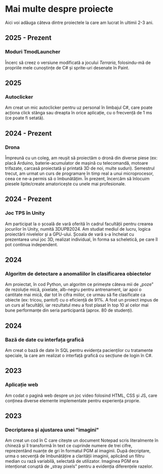# Mai multe despre proiecte

Aici voi adăuga câteva dintre proiectele la care am lucrat în ultimii 2-3 ani.

## 2025 - Prezent

### Moduri TmodLauncher
Încerc să creez o versiune modificată a jocului *Terraria*, folosindu-mă de propriile mele cunoștințe de C# și sprite-uri desenate în Paint.

## 2025

### Autoclicker
Am creat un mic autoclicker pentru uz personal în limbajul C#, care poate acționa click stânga sau dreapta în orice aplicație, cu o frecvență de 1 ms (ce poate fi setată).

## 2024 - Prezent

### Drona
Împreună cu un coleg, am reușit să proiectăm o dronă din diverse piese (ex: placă Arduino, baterie-acumulator de mașină cu telecomandă, motoare trifazate, carcasă proiectată și printată 3D de noi, multe suduri). Semestrul trecut, am urmat un curs de programare în timp real a unui microprocesor, ceea ce ne-a permis să o îmbunătățim. În prezent, încercăm să înlocuim piesele lipite/create amatoricește cu unele mai profesionale.

## 2024 - Prezent

### Joc TPS în Unity
Am participat la o școală de vară oferită în cadrul facultății pentru crearea jocurilor în Unity, numită 3DUPB2024. Am studiat mediul de lucru, logica proiectării nivelelor și a GPU-ului. Școala de vară s-a încheiat cu prezentarea unui joc 3D, realizat individual, în forma sa scheletică, pe care îl pot continua independent.

## 2024

### Algoritm de detectare a anomaliilor în clasificarea obiectelor
Am proiectat, în cod Python, un algoritm ce primește câteva mii de „poze” de rezoluție mică, pixelate, alb-negru pentru antrenament, iar apoi o cantitate mai mică, dar tot în cifra miilor, ce urmau să fie clasificate ca obiecte (ex: tricou, pantof) cu o eficiență de 91%. A fost un proiect impus de un curs al facultății, iar rezultatul meu a fost plasat în top 10 al celor mai bune performanțe din seria participantă (aprox. 80 de studenți).

## 2024

### Bază de date cu interfața grafică
Am creat o bază de date în SQL pentru evidența pacienților cu tratamente speciale, la care am realizat o interfață grafică cu secțiune de login în C#.

## 2023

### Aplicație web
Am codat o pagină web despre un joc video folosind HTML, CSS și JS, care conținea diverse elemente implementate pentru experiența proprie.

## 2023

### Decriptarea și ajustarea unei "imagini"
Am creat un cod în C care citește un document Notepad scris literalmente în chineză și îl transformă în text ce cuprinde numere de trei cifre, reprezentând nuanțe de gri în formatul PGM al imaginii. După decriptare, urma o secvență de îmbunătățire a clarității imaginii, aplicând un filtru median cu rază variabilă, selectată de utilizator. Imaginea PGM era intenționat coruptă de „stray pixels” pentru a evidenția diferențele razelor.
